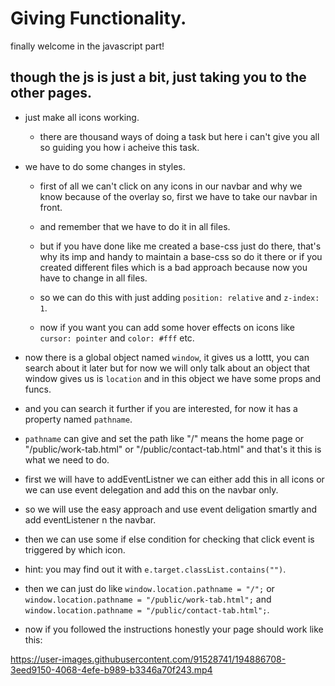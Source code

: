 # Giving Functionality.

finally welcome in the javascript part!

## though the js is just a bit, just taking you to the other pages.

- just make all icons working.

    - there are thousand ways of doing a task but here i can't give you all so guiding you how i acheive this task.

- we have to do some changes in styles.

    - first of all we can't click on any icons in our navbar and why we know because of the overlay so, first we have to take our navbar in front.

    - and remember that we have to do it in all files.

    - but if you have done like me created a base-css just do there, that's why its imp and handy to maintain a base-css so do it there or if you created different files which is a bad approach because now you have to change in all files.

    - so we can do this with just adding `position: relative` and `z-index: 1`.

    - now if you want you can add some hover effects on icons like `cursor: pointer` and `color: #fff` etc.


- now there is a global object named `window`, it gives us a lottt, you can search about it later but for now we will only talk about an object that window gives us is `location` and in this object we have some props and funcs.

- and you can search it further if you are interested, for now it has a property named `pathname`.

- `pathname` can give and set the path like "/" means the home page or "/public/work-tab.html" or "/public/contact-tab.html" and that's it this is what we need to do.

- first we will have to addEventListner we can either add this in all icons or we can use event delegation and add this on the navbar only.

- so we will use the easy approach and use event deligation smartly and add eventListener n the navbar.

- then we can use some if else condition for checking that click event is triggered by which icon.

- hint: you may find out it with `e.target.classList.contains("")`.

- then we can just do like `window.location.pathname = "/";` or `window.location.pathname = "/public/work-tab.html";` and `window.location.pathname = "/public/contact-tab.html";`.

- now if you followed the instructions honestly your page should work like this:

https://user-images.githubusercontent.com/91528741/194886708-3eed9150-4068-4efe-b989-b3346a70f243.mp4


